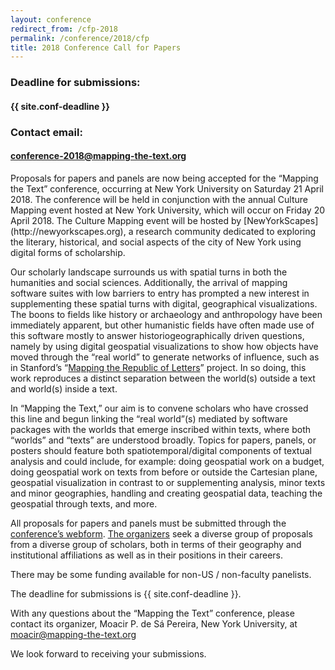 ```yaml
---
layout: conference
redirect_from: /cfp-2018
permalink: /conference/2018/cfp
title: 2018 Conference Call for Papers
---
```


### Deadline for submissions: 
#### {{ site.conf-deadline }}

### Contact email: 
#### conference-2018@mapping-the-text.org

<p class="lead">Proposals for papers and panels are now being accepted for the
“Mapping the Text” conference, occurring at New York University on Saturday 21
April 2018. The conference will be held in conjunction with the annual Culture
Mapping event hosted at New York University, which will occur on Friday 20
April 2018.  The Culture Mapping event will be hosted by
[NewYorkScapes](http://newyorkscapes.org), a research community dedicated to
exploring the literary, historical, and social aspects of the city of New York
using digital forms of scholarship.</p>

Our scholarly landscape surrounds us with spatial turns in both the humanities
and social sciences. Additionally, the arrival of mapping software suites with
low barriers to entry has prompted a new interest in supplementing these
spatial turns with digital, geographical visualizations. The boons to fields
like history or archaeology and anthropology have been immediately apparent,
but other humanistic fields have often made use of this software mostly to
answer historiogeographically driven questions, namely by using digital
geospatial visualizations to show how objects have moved through the “real
world” to generate networks of influence, such as in Stanford’s “[Mapping the
Republic of Letters](http://republicofletters.stanford.edu/)” project. In so
doing, this work reproduces a distinct separation between the world(s) outside
a text and world(s) inside a text.

In “Mapping the Text,” our aim is to convene scholars who have crossed this
line and begun linking the “real world”(s) mediated by software packages with
the worlds that emerge inscribed within texts, where both “worlds” and “texts”
are understood broadly. Topics for papers, panels, or posters should feature
both spatiotemporal/digital components of textual analysis and could include,
for example: doing geospatial work on a budget, doing geospatial work on texts
from before or outside the Cartesian plane, geospatial visualization in
contrast to or supplementing analysis, minor texts and minor geographies,
handling and creating geospatial data, teaching the geospatial through texts,
and more.

All proposals for papers and panels must be submitted through the
[conference’s webform](/conference/2018/submit). [The
organizers](/conference/2018/team) seek a diverse group of proposals from a
diverse group of scholars, both in terms of their geography and institutional
affiliations as well as in their positions in their careers.

There may be some funding available for non-US / non-faculty panelists.

The deadline for submissions is {{ site.conf-deadline }}.

With any questions about the “Mapping the Text” conference, please contact its
organizer, Moacir P. de Sá Pereira, New York University, at
moacir@mapping-the-text.org

We look forward to receiving your submissions.
